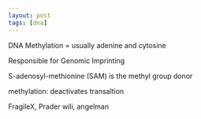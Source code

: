 ```yaml
---
layout: post
tags: [dna]
---
```



DNA Methylation = usually adenine and cytosine

Responsible for Genomic Imprinting

S-adenosyl-methionine (SAM) is the methyl group donor

methylation: deactivates transaltion


FragileX, Prader wili, angelman

